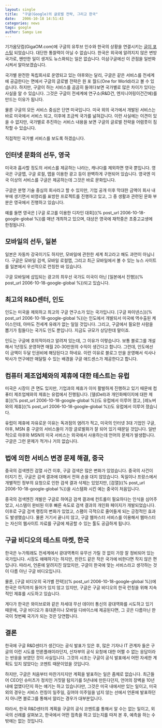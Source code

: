 ```yaml
---
layout: single
title:  "구글(Google)의 글로벌 전략, 그리고 한국"
date:   2006-10-18 14:51:43
categories: news
tags: google
author: Samgu Lee
---
```

기가옴닷컴(GigaOM.com)에 구글의 유투브 인수와 한국의 상황을 연결시키는 [글이 포스팅](http://gigaom.com/2006/10/18/google-korea/) 되었습니다. 대단한 통찰력이 아닐 수 없습니다. 한국은 외국에 알려지지 않은 변방국가로, 왠만한 일이 생겨도 뉴스화되는 일은 없습니다. 이삼구글에선 이 관점을 일반화시켜서 알아보겠습니다.

국가별 완전한 독립회사로 운영되고 있는 야후와는 달리, 구글은 같은 서비스를 전세계에 공급한다는 면에서 구글의 글로벌 전략은 원 포 월드(One for World)라고 볼 수 있습니다. 하지만, 구글이 하는 서비스를 곰곰히 들여다보면 국가별로 많은 차이가 있다는 사실을 알 수 있습니다. 그것은 구글이 전세계에 연구소(R&D건, 엔지니어링이건간에)를 만드는 이유가 됩니다.

물론 구글의 모든 서비스 중심은 단연 미국입니다. 미국 외의 국가에서 개발된 서비스는 바로 미국에서 서비스 되고, 이후에 조금씩 국가를 넒혀갑니다. 이런 사실에는 이견이 있을 수 없지만, 국가별로 추진하는 서비스 내용을 보면 구글의 글로벌 전략을 어렴풋이 짐작할 수 있습니다.

직접적인 국가별 서비스를 보도록 하겠습니다.

## 인터넷 문화의 선두, 영국

미국과 흡사할 정도의 서비스를 제공하는 나라는, 캐나다를 제외하면 영국 뿐입니다. 영국은 구글맵, 구글 로컬, 맵을 이용한 광고 등이 완벽하게 구현되어 있습니다. 영국엔 미국 이상의 서비스를 구글은 제공하는데 그것은 바로 문화입니다.

구글은 분명 기술 중심의 회사라고 할 수 있지만, 기업 공개 이후 막대한 금액이 회사 내부에 생기면서 비영리를 표방한 프로젝트를 진행하고 있고, 그 중 생활과 관련된 문화 부분은 영국에서 진행하고 있습니다.

예를 들면 영국은 [구글 로고를 이용한 디자인 대회]({% post_url 2006-10-18-google-global %})를 매년 개최하고 있으며, 대상은 영국에 재학중은 초중고교생에 한정됩니다.

## 모바일의 선두, 일본

일본은 자동차 강국이기도 하지만, 모바일에 관한한 세계 최고라고 해도 과언이 아닙니다. 구글은 모바일 검색, 모바일 로컬맵, 그리고 최근 모바일에서 볼 수 있는 뉴스 사이트를 일본에서 우선적으로 런칭한 바 있습니다.

구글 모바일에 삽입되는 광고의 최우선 국가도 미국이 아닌 [일본에서 진행]({% post_url 2006-10-18-google-global %})되고 있습니다.

## 최고의 R&D센터, 인도

인도는 미국을 제외하고 최고의 구글 연구소가 있는 국가입니다. [구글 파이넨스]({% post_url 2006-10-18-google-global %})는 인도에서 개발되서 미국에 역수출된 케이스인데, 아마도 전세계 유래가 없는 일일 것입니다. 그리고, 구글에서 필요한 사람을 뽑기가 힘들다는 국가도 인도 뿐입니다. 지금도 규모가 상당한데 말이죠.

인도는 구글에 호의적이라고 알려져 있는데, 그 이유가 이렇습니다. 보통 블로그를 개설해서 1년정도 운영하면 매월 20-30만원의 수익이 생긴다고 합니다. 그런데, 인도에선 이 금액이 두달 인권비에 해당된다고 하네요. 이런 이유로 블로그 만을 운영해서 석사나 박사가 연구에만 매달릴 수 있는 배경을 구글 애드센스가 제공한다고 합니다.

## 컴퓨터 제조업체와의 제휴에 대한 테스트는 유럽

미국은 시장이 큰 면도 있지만, 기업과의 제휴가 이미 활발하게 진행하고 있기 때문에 컴퓨터 제조업체와의 제휴는 유럽에서 진행됩니다. [델(Dell)과 개인화페이지에 대한 제휴]({% post_url 2006-10-18-google-global %})도 유럽에서 이루어 졌고, [레노버와의 제휴]({% post_url 2006-10-18-google-global %})도 유럽에서 이루어 졌습니다.

유럽이 제휴에 자유로운 이유는 독과점의 염려가 적고, 미국의 인터넷 3대 기업인 구글, 야후, MSN 중 구글의 서비스들이 가장 글로벌화가 잘 되어 있기 때문일 것입니다. 일반적으로 야후와 MSN의 미국 서비스는 외국에서 사용하는데 언어의 문제가 발생합니다. 구글은 그런 문제가 적거나 거의 없습니다.

## 법에 의한 서비스 변경 문제 해결, 중국

중국의 검색엔진 검열 사건 이후, 구글 검색은 많은 변화가 있었습니다. 중국의 사건이 터지기 전, 구글은 검색 결과에 대해서 전혀 손을 대지 않았습니다. 독일이나 프랑스에서 개별적인 정부의 요청으로 인한 검색 결과 삭제는 있었지만, [검열]({% post_url 2006-10-18-google-global %})을 시스템화 시킨 예는 중국이 처음입니다.

중국의 검색엔진 개발은 구글로 하여금 검색 결과에 컨트롤이 필요하다는 인식을 심어주었고, 시스템이 완비된 이후 빠른 속도로 검색 결과의 개인화 페이지가 개발되었습니다. 이후로 구글 검색 랭킹의 변화가 있었고, 스팸이 극적으로 줄어들게 되는 긍정적인 효과도 발생했습니다. 물론 거기서 끝나지 않고, 구글 웹마스터 서비스를 이용해서 웹마스터는 자신의 웹사이트 자료를 구글에 제공할 수 있는 툴도 공급하게 됩니다.

## 구글 비디오의 테스트 마켓, 한국

한국은 누가뭐래도 전세계에서 광대역폭이 유무선 가릴 것 없이 가장 잘 정비되어 있는 국가입니다. 시장도 애매하기는 하지만, 핀란드 같은 작은 국가에 비한다면 작지 않은 편입니다. 따라서, 언론에 알려지진 않았지만, 구글이 한국에 맞는 서비스라고 생각하는 것이 다름 아닌 구글 비디오입니다.

물론, [구글 비디오의 국가별 전략]({% post_url 2006-10-18-google-global %})에 한국은 아직까지 들어가 있지 않고 있지만, 구글은 구글 비디오의 한국 런칭을 위해 지속적인 제휴를 시도하고 있습니다.

게다가 한국은 와이브로와 같은 차세대 무선 데이터 통신의 광대역화를 시도하고 있기 때문에, 구글 비디오가 휴대폰이나 모바일 디바이스에 제공된다면, 그 곳은 다름아닌 한국이 첫번째 국가가 되는 것은 당연합니다.

## 결론

한국에 구글 R&D센터가 생긴다는 공식 발표가 있은 후, 많은 기자나 IT 관계자 들은 구글의 이런 시도를 언론플래이라던지, 산자부의 공식 요청에 대한 어쩔 수 없는 응답이라는 반응을 보였던 것이 사실입니다. 그것의 시초는 구글이 공식 발표에서 어떤 자세한 계획도 있지 않았다는 코멘트 때문이었을 것입니다.

하지만, 구글은 처음부터 마찬가지지만 계획을 발표하는 일은 좀체로 없습니다. 최근들어 CEO인 슈미츠가 정치인 거짓말 탐지기를 5년내에 만든다던지, 언어의 장벽을 10년내에 없앴다던지 하는 얘기는 하고 있습니다만, 그것은 미국 내에서만 있는 일이고, 미국 외의 경우는 서비스 런칭이 일주일, 길어야 이주일을 넘지 않는 선에서 언론에 발표하던지 아니면 블로그를 통해서 알리는 경우가 대부분입니다.

따라서, 한국 R&D센터의 계획을 구글의 공식 코멘트를 통해서 알 수는 없는 일이고, 외국의 선례를 살펴보고, 한국에서 어떤 접촉을 하고 있는지를 따져 본 후, 예측을 하는 수 밖에는 없는 것입니다.

